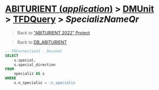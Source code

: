 # [ABITURIENT (*application*)](../../app_abiturient_2022.md) > [DMUnit](../DMUnit.md) > [TFDQuery](TDFQuery.md) > *SpecializNameQr*

> Back to ["ABITURIENT 2022" Project](/README.md)

> Back to [DB_ABITURIENT](../../../db/db_abiturient_2022.md)

```sql
-- FDConnection1 - Decanat
SELECT
    s.special,
    s.special_direction
FROM
    specializ AS s
WHERE
    s.n_specializ = :n_specializ
```